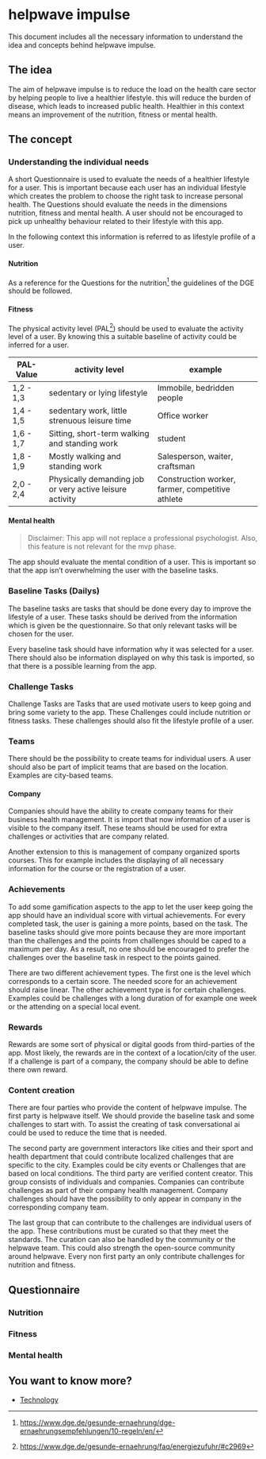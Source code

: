 # helpwave impulse

This document includes all the necessary information to understand the idea and concepts behind helpwave impulse. 

## The idea

The aim of helpwave impulse is to reduce the load on the health care sector by helping people to live a healthier lifestyle. this will reduce the burden of disease, which leads to increased public health. Healthier in this context means an improvement of the nutrition, fitness or mental health.

## The concept

### Understanding the individual needs

A short Questionnaire is used to evaluate the needs of a healthier lifestyle for a user. This is important because each user has an individual lifestyle which creates the problem to choose the right task to increase personal health. The Questions should evaluate the needs in the dimensions nutrition, fitness and mental health. A user should not be encouraged to pick up unhealthy behaviour related to their lifestyle with this app.

In the following context this information is referred to as lifestyle profile of a user.

#### Nutrition

As a reference for the Questions for the nutrition[^Nutrition] the guidelines of the DGE should be followed.

#### Fitness

The physical activity level (PAL[^PAL]) should be used to evaluate the activity level of a user. By knowing this a suitable baseline of activity could be inferred for a user.

| PAL-Value | activity level                                           | example                                          |
|-----------|----------------------------------------------------------|--------------------------------------------------|
| 1,2 - 1,3 | sedentary or lying lifestyle                             | Immobile, bedridden people                       |
| 1,4 - 1,5 | sedentary work, little strenuous leisure time            | Office worker                                    |
| 1,6 - 1,7 | Sitting, short-term walking and standing work            | student                                          |
| 1,8 - 1,9 | Mostly walking and standing work                         | Salesperson, waiter, craftsman                   |
| 2,0 - 2,4 | Physically demanding job or very active leisure activity | Construction worker, farmer, competitive athlete |

#### Mental health

> Disclaimer: This app will not replace a professional psychologist. Also, this feature is not relevant for the mvp phase.

The app should evaluate the mental condition of a user. This is important so that the app isn’t overwhelming the user with the baseline tasks. 

### Baseline Tasks (Dailys)

The baseline tasks are tasks that should be done every day to improve the lifestyle of a user. These tasks should be derived from the information which is given be the questionnaire. So that only relevant tasks will be chosen for the user.

Every baseline task should have information why it was selected for a user. There should also be information displayed on why this task is imported, so that there is a possible learning from the app.

### Challenge Tasks

Challenge Tasks are Tasks that are used motivate users to keep going and bring some variety to the app. These Challenges could include nutrition or fitness tasks. These challenges should also fit the lifestyle profile of a user.

### Teams

There should be the possibility to create teams for individual users. A user should also be part of implicit teams that are based on the location. Examples are city-based teams. 

#### Company

Companies should have the ability to create company teams for their business health management. It is import that now information of a user is visible to the company itself. These teams should be used for extra challenges or activities that are company related.

Another extension to this is management of company organized sports courses. This for example includes the displaying of all necessary information for the course or the registration of a user.

### Achievements

To add some gamification aspects to the app to let the user keep going the app should have an individual score with virtual achievements. For every completed task, the user is gaining a more points, based on the task. The baseline tasks should give more points because they are more important than the challenges and the points from challenges should be caped to a maximum per day. As a result, no one should be encouraged to prefer the challenges over the baseline task in respect to the points gained. 

There are two different achievement types. The first one is the level which corresponds to a certain score. The needed score for an achievement should raise linear. The other achievement type is for certain challenges. Examples could be challenges with a long duration of for example one week or the attending on a special local event.

### Rewards

Rewards are some sort of physical or digital goods from third-parties of the app. Most likely, the rewards are in the context of a location/city of the user. If a challenge is part of a company, the company should be able to define there own reward.

### Content creation

There are four parties who provide the content of helpwave impulse. The first party is helpwave itself. We should provide the baseline task and some challenges to start with. To assist the creating of task conversational ai could be used to reduce the time that is needed.

The second party are government interactors like cities and their sport and health department that could contribute localized challenges that are specific to the city. Examples could be city events or Challenges that are based on local conditions. The third party are verified content creator. This group consists of individuals and companies. Companies can contribute challenges as part of their company health management. Company challenges should have the possibility to only appear in company in the corresponding company team.

The last group that can contribute to the challenges are individual users of the app. These contributions must be curated so that they meet the standards. The curation can also be handled by the community or the helpwave team. This could also strength the open-source community around helpwave. Every non first party an only contribute challenges for nutrition and fitness.


## Questionnaire

### Nutrition

### Fitness

### Mental health


## You want to know more?
- [Technology](./technology.md)

[^Nutrition]: https://www.dge.de/gesunde-ernaehrung/dge-ernaehrungsempfehlungen/10-regeln/en/
[^PAL]: https://www.dge.de/gesunde-ernaehrung/faq/energiezufuhr/#c2969